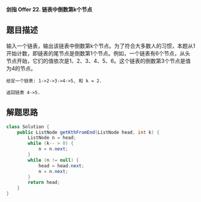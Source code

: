 **剑指 Offer 22. 链表中倒数第k个节点**

## 题目描述

输入一个链表，输出该链表中倒数第k个节点。为了符合大多数人的习惯，本题从1开始计数，即链表的尾节点是倒数第1个节点。例如，一个链表有6个节点，从头节点开始，它们的值依次是1、2、3、4、5、6。这个链表的倒数第3个节点是值为4的节点。

```
给定一个链表: 1->2->3->4->5, 和 k = 2.

返回链表 4->5.
```

## 解题思路

```java
class Solution {
    public ListNode getKthFromEnd(ListNode head, int k) {
        ListNode n = head;
        while (k-- > 0) {
            n = n.next;
        }
        while (n != null) {
            head = head.next;
            n = n.next;
        }
        return head;
    }
}
```